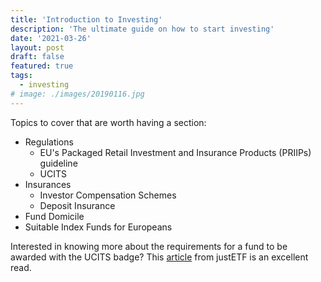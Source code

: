 ```yaml
---
title: 'Introduction to Investing'
description: 'The ultimate guide on how to start investing'
date: '2021-03-26'
layout: post
draft: false
featured: true
tags:
  - investing
# image: ./images/20190116.jpg
---
```


Topics to cover that are worth having a section:

- Regulations
  - EU's Packaged Retail Investment and Insurance Products (PRIIPs) guideline
  - UCITS
- Insurances
  - Investor Compensation Schemes
  - Deposit Insurance
- Fund Domicile
- Suitable Index Funds for Europeans

Interested in knowing more about the requirements for a fund to be awarded with the UCITS badge? This [article](https://www.justetf.com/de/news/etf/legal-structure-of-etfs-ucits.html) from justETF is an excellent read.
